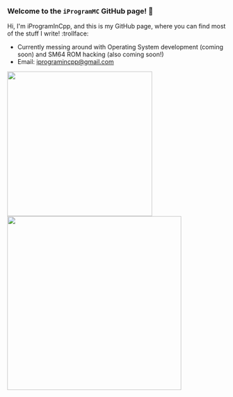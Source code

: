 ### Welcome to the `iProgramMC` GitHub page! 👋

Hi, I'm iProgramInCpp, and this is my GitHub page, where you can find most of the stuff I write! :trollface:
- Currently messing around with Operating System development (coming soon) and SM64 ROM hacking (also coming soon!)
- Email: iprogramincpp@gmail.com

<a href="#">
  <img align="center" src="https://github-readme-stats.vercel.app/api/top-langs/?username=iProgramMC&layout=compact" width="333" />
</a>
<a href="#">
  <img align="center" src="https://github-readme-stats.vercel.app/api?username=iProgramMC&layout=compact" width="400" />
</a>

<!--
**iProgramMC/iProgramMC** is a ✨ _special_ ✨ repository because its `README.md` (this file) appears on your GitHub profile.

Here are some ideas to get you started:

- 🔭 I’m currently working on ...
- 🌱 I’m currently learning ...
- 👯 I’m looking to collaborate on ...
- 🤔 I’m looking for help with ...
- 💬 Ask me about ...
- 📫 How to reach me: ...
- 😄 Pronouns: ...
- ⚡ Fun fact: ...
-->
